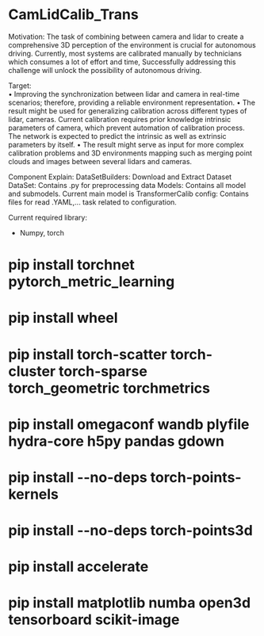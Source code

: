 # CamLidCalib_Trans
Motivation: 
The task of combining between camera and lidar to create a comprehensive 3D perception of the environment is crucial for autonomous driving. Currently, most systems are calibrated manually by technicians which consumes a lot of effort and time, Successfully addressing this challenge will unlock the possibility of autonomous driving.

Target:  
•	Improving the synchronization between lidar and camera in real-time scenarios; therefore, providing a reliable environment representation.
•	The result might be used for generalizing calibration across different types of lidar, cameras. Current calibration requires prior knowledge intrinsic parameters of camera, which prevent automation of calibration process. The network is expected to predict the intrinsic as well as extrinsic parameters by itself.
•	The result might serve as input for more complex calibration problems and 3D environments mapping such as merging point clouds and images between several lidars and cameras.

Component Explain:
DataSetBuilders: Download and Extract Dataset
DataSet: Contains .py for preprocessing data
Models: Contains all model and submodels. Current main model is TransformerCalib
config: Contains files for read .YAML,... task related to configuration.

Current required library:
 - Numpy, torch
# pip install torchnet pytorch_metric_learning
# pip install wheel
# pip install torch-scatter torch-cluster torch-sparse torch_geometric torchmetrics
# pip install omegaconf wandb plyfile hydra-core h5py pandas gdown
# pip install --no-deps torch-points-kernels
# pip install --no-deps torch-points3d
# pip install accelerate
# pip install matplotlib numba open3d tensorboard scikit-image
